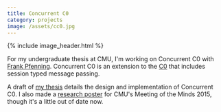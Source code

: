 ```yaml
---
title: Concurrent C0
category: projects
image: /assets/cc0.jpg
---
```


{% include image_header.html %}

For my undergraduate thesis at CMU, I'm working on Concurrent C0 with [Frank
Pfenning](http://www.cs.cmu.edu/~fp/). Concurrent C0 is an extension to the
[C0](http://c0.typesafety.net) that includes session typed message passing.

A draft of [my thesis](/papers/cc0-thesis.pdf) details the design and
implementation of Concurrent C0. I also made a 
[research poster](https://www.dropbox.com/s/d83mdwrau9m9j5h/poster.pdf?raw=1)
for CMU's Meeting of the Minds 2015, though it's a little out of date now.
